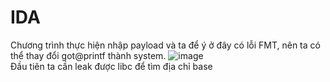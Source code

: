 # IDA
Chương trình thực hiện nhập payload và ta để ý ở đây có lỗi FMT, nên ta có thể thay đổi got@printf thành system.
![image](https://user-images.githubusercontent.com/111769169/221399839-70442642-081e-4e39-a173-0d2b6c256df2.png)  
Đầu tiên ta cần leak được libc để tìm địa chỉ base 



